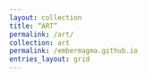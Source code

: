 ```yaml
---
layout: collection
title: “ART” 
permalink: /art/
collection: art 
permalink: /embermagma.github.io 
entries_layout: grid
---
```

